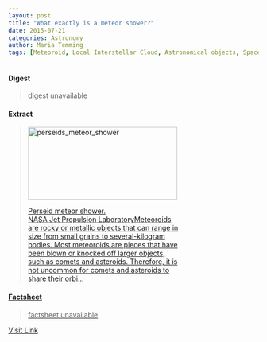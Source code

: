 ```yaml
---
layout: post
title: "What exactly is a meteor shower?"
date: 2015-07-21
categories: Astronomy
author: Maria Temming
tags: [Meteoroid, Local Interstellar Cloud, Astronomical objects, Space science, Solar System, Bodies of the Solar System, Planetary science, Astronomy, Outer space, Physical sciences, Spaceflight, Meteoroids]
---
```



#### Digest
>digest unavailable

#### Extract
><div id="attachment_255425956" style="width: 310px" class="wp-caption alignright"><a href="http://d366w3m5tf0813.cloudfront.net/wp-content/uploads/perseids_meteor_shower.jpg"><img class="wp-image-255425956 size-medium" src="http://d366w3m5tf0813.cloudfront.net/wp-content/uploads/perseids_meteor_shower-300x146.jpg" alt="perseids_meteor_shower" width="300" height="146" /><p class="wp-caption-text">Perseid meteor shower.<br />NASA Jet Propulsion LaboratoryMeteoroids are rocky or metallic objects that can range in size from small grains to several-kilogram bodies. Most meteoroids are pieces that have been blown or knocked off larger objects, such as comets and asteroids. Therefore, it is not uncommon for comets and asteroids to share their orbi...

#### Factsheet
>factsheet unavailable

[Visit Link](http://www.skyandtelescope.com/astronomy-resources/exactly-meteor-shower/)


